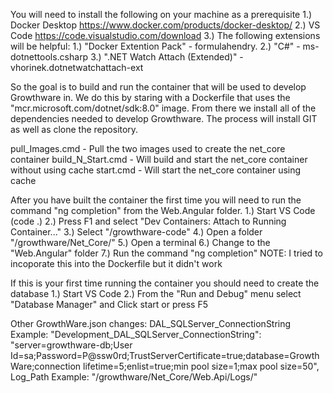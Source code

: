 You will need to install the following on your machine as a prerequisite
    1.) Docker Desktop
            https://www.docker.com/products/docker-desktop/
    2.) VS Code
            https://code.visualstudio.com/download
    3.) The following extensions will be helpful:
            1.) "Docker Extention Pack" - formulahendry.
            2.) "C#" - ms-dotnettools.csharp
            3.) ".NET Watch Attach (Extended)" - vhorinek.dotnetwatchattach-ext

So the goal is to build and run the container that will be used to develop Growthware in.
We do this by staring with a Dockerfile that uses the "mcr.microsoft.com/dotnet/sdk:8.0" image.  From there we install all of the dependencies needed to develop Growthware.
The process will install GIT as well as clone the repository.

pull_Images.cmd - Pull the two images used to create the net_core container
build_N_Start.cmd - Will build and start the net_core container without using cache
start.cmd - Will start the net_core container using cache

After you have built the container the first time you will need to run the command "ng completion" from the Web.Angular folder.
    1.) Start VS Code (code .)
    2.) Press F1 and select "Dev Containers: Attach to Running Container..."
    3.) Select "/growthware-code"
    4.) Open a folder "/growthware/Net_Core/"
    5.) Open a terminal
    6.) Change to the "Web.Angular" folder
    7.) Run the command "ng completion"
NOTE: I tried to incoporate this into the Dockerfile but it didn't work

If this is your first time running the container you should need to create the database
    1.) Start VS Code
    2.) From the "Run and Debug" menu select "Database Manager" and Click start or press F5

Other GrowthWare.json changes:
        DAL_SQLServer_ConnectionString
                Example:
                        "Development_DAL_SQLServer_ConnectionString": "server=growthware-db;User Id=sa;Password=P@ssw0rd;TrustServerCertificate=true;database=GrowthWare;connection lifetime=5;enlist=true;min pool size=1;max pool size=50",
        Log_Path
                Example:
                        "/growthware/Net_Core/Web.Api/Logs/"